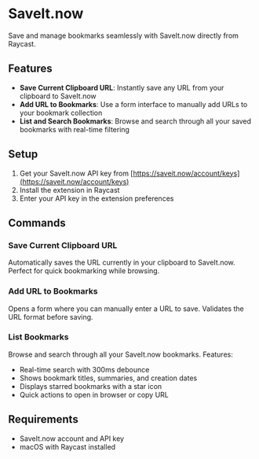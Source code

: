 # SaveIt.now

Save and manage bookmarks seamlessly with SaveIt.now directly from Raycast.

## Features

- **Save Current Clipboard URL**: Instantly save any URL from your clipboard to SaveIt.now
- **Add URL to Bookmarks**: Use a form interface to manually add URLs to your bookmark collection
- **List and Search Bookmarks**: Browse and search through all your saved bookmarks with real-time filtering

## Setup

1. Get your SaveIt.now API key from [https://saveit.now/account/keys](https://saveit.now/account/keys)
2. Install the extension in Raycast
3. Enter your API key in the extension preferences

## Commands

### Save Current Clipboard URL
Automatically saves the URL currently in your clipboard to SaveIt.now. Perfect for quick bookmarking while browsing.

### Add URL to Bookmarks
Opens a form where you can manually enter a URL to save. Validates the URL format before saving.

### List Bookmarks
Browse and search through all your SaveIt.now bookmarks. Features:
- Real-time search with 300ms debounce
- Shows bookmark titles, summaries, and creation dates
- Displays starred bookmarks with a star icon
- Quick actions to open in browser or copy URL

## Requirements

- SaveIt.now account and API key
- macOS with Raycast installed